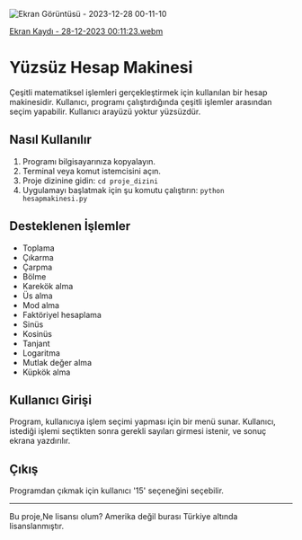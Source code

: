 
![Ekran Görüntüsü - 2023-12-28 00-11-10](https://github.com/ixnur/hesapmakinesi/assets/131625021/727a1bc7-8a00-49ee-ad60-bd09c1b9819d)

[Ekran Kaydı - 28-12-2023 00:11:23.webm](https://github.com/ixnur/hesapmakinesi/assets/131625021/c0754c7b-ea89-4118-8f2c-2286f6e9d081)


# Yüzsüz Hesap Makinesi

Çeşitli matematiksel işlemleri gerçekleştirmek için kullanılan bir hesap makinesidir. 
Kullanıcı, programı çalıştırdığında çeşitli işlemler arasından seçim yapabilir.
Kullanıcı arayüzü yoktur yüzsüzdür.

## Nasıl Kullanılır
1. Programı bilgisayarınıza kopyalayın.
2. Terminal veya komut istemcisini açın.
3. Proje dizinine gidin: `cd proje_dizini`
4. Uygulamayı başlatmak için şu komutu çalıştırın: `python hesapmakinesi.py`

## Desteklenen İşlemler
- Toplama
- Çıkarma
- Çarpma
- Bölme
- Karekök alma
- Üs alma
- Mod alma
- Faktöriyel hesaplama
- Sinüs
- Kosinüs
- Tanjant
- Logaritma
- Mutlak değer alma
- Küpkök alma

## Kullanıcı Girişi
Program, kullanıcıya işlem seçimi yapması için bir menü sunar. Kullanıcı, istediği işlemi seçtikten sonra gerekli sayıları girmesi istenir, ve sonuç ekrana yazdırılır.

## Çıkış
Programdan çıkmak için kullanıcı '15' seçeneğini seçebilir.

---

Bu proje,Ne lisansı olum? Amerika değil burası Türkiye altında lisanslanmıştır.
